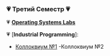 ### 💗 Третий Семестр 💗

💗 [**Operating Systems Labs**](https://github.com/LizaPyalova/Operation_Systems)

💗 [**Industrial Programming**]:
- [Коллоквиум №1](https://github.com/LizaPyalova/kollokVIUM)
-Коллоквиум №2


